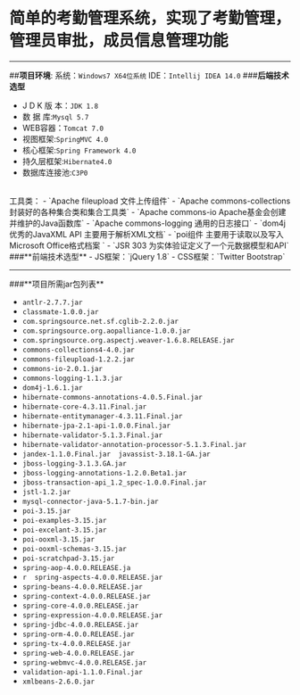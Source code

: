 # 简单的考勤管理系统，实现了考勤管理，管理员审批，成员信息管理功能

------
##**项目环境**:
系统：`Windows7 X64位系统`
IDE：`Intellij IDEA 14.0`
###**后端技术选型**

 - J D K 版 本：`JDK 1.8`
 - 数  据  库:`Mysql 5.7`
 - WEB容器：`Tomcat 7.0`
 - 视图框架:`SpringMVC 4.0`
 - 核心框架:`Spring Framework 4.0`
 - 持久层框架:`Hibernate4.0`
 - 数据库连接池:`C3P0`
 <br/>
 工具类：
 - `Apache fileupload 文件上传组件`
 - `Apache commons-collections 封装好的各种集合类和集合工具类`
 - `Apache commons-io   Apache基金会创建并维护的Java函数库`
 - `Apache commons-logging 通用的日志接口`
 - `dom4j 优秀的JavaXML API  主要用于解析XML文档`
 - `poi组件 主要用于读取以及写入Microsoft Office格式档案 `
 - `JSR 303 为实体验证定义了一个元数据模型和API`
###**前端技术选型**
 - JS框架：`jQuery 1.8`
 - CSS框架：`Twitter Bootstrap`

<hr>
###**项目所需jar包列表**

 - `antlr-2.7.7.jar`
 - `classmate-1.0.0.jar`
 - `com.springsource.net.sf.cglib-2.2.0.jar  `
 - `com.springsource.org.aopalliance-1.0.0.jar  `
 - `com.springsource.org.aspectj.weaver-1.6.8.RELEASE.jar  `
 - `commons-collections4-4.0.jar  `
 - `commons-fileupload-1.2.2.jar `
 - `commons-io-2.0.1.jar `
 - `commons-logging-1.1.3.jar `
 - `dom4j-1.6.1.jar `
 - `hibernate-commons-annotations-4.0.5.Final.jar  `
 - `hibernate-core-4.3.11.Final.jar  `
 - `hibernate-entitymanager-4.3.11.Final.jar  `
 - `hibernate-jpa-2.1-api-1.0.0.Final.jar  `
 - `hibernate-validator-5.1.3.Final.jar  `
 - `hibernate-validator-annotation-processor-5.1.3.Final.jar  `
 - `jandex-1.1.0.Final.jar  javassist-3.18.1-GA.jar  `
 - `jboss-logging-3.1.3.GA.jar  `
 - `jboss-logging-annotations-1.2.0.Beta1.jar  `
 - `jboss-transaction-api_1.2_spec-1.0.0.Final.jar `
 - `jstl-1.2.jar `
 - `mysql-connector-java-5.1.7-bin.jar `
 - `poi-3.15.jar `
 - `poi-examples-3.15.jar `
 - `poi-excelant-3.15.jar `
 - `poi-ooxml-3.15.jar `
 - `poi-ooxml-schemas-3.15.jar `
 - `poi-scratchpad-3.15.jar `
 - `spring-aop-4.0.0.RELEASE.ja`
 - `r  spring-aspects-4.0.0.RELEASE.jar  `
 - `spring-beans-4.0.0.RELEASE.jar`
 - `spring-context-4.0.0.RELEASE.jar `
 - `spring-core-4.0.0.RELEASE.jar  `
 - `spring-expression-4.0.0.RELEASE.jar`
 - `spring-jdbc-4.0.0.RELEASE.jar `
 - `spring-orm-4.0.0.RELEASE.jar  `
 - `spring-tx-4.0.0.RELEASE.jar`
 - `spring-web-4.0.0.RELEASE.jar`
 - `spring-webmvc-4.0.0.RELEASE.jar `
 - `validation-api-1.1.0.Final.jar `
 - `xmlbeans-2.6.0.jar`